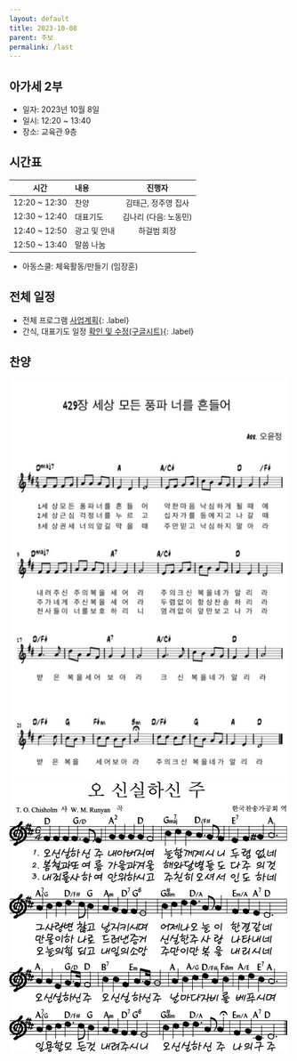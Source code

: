 ```yaml
---
layout: default
title: 2023-10-08
parent: 주보
permalink: /last
---
```


## 아가세 2부
- 일자: 2023년 10월 8일
- 일시: 12:20 ~ 13:40
- 장소: 교육관 9층

## 시간표

|시간| 내용 | 진행자|
|:---:|:-------------------------------------------|:----:|
| 12:20 ~ 12:30 | 찬양 | 김태근, 정주영 집사|
| 12:30 ~ 12:40 | 대표기도 | 김나리 (다음: 노동민) |
| 12:40 ~ 12:50 | 광고 및 안내| 하걸범 회장|
| 12:50 ~ 13:40 | 말씀 나눔| |

- 아동스쿨: 체육활동/만들기  (임장훈)

## 전체 일정

- 전체 프로그램 [사업계획](schedule){: .label}
- 간식, 대표기도 일정 [확인 및 수정(구글시트)](https://docs.google.com/spreadsheets/d/1lbI19_aBxfNdhaPLaUOwoYV0HYdjHeSiXNjnpaHt0dw/edit?usp=sharing){: .label}

## 찬양

![](attachments/2023-10-08_1.jpeg)
![](attachments/2023-10-08_2.jpeg)


